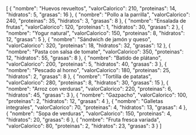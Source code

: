 [
  {
    "nombre": "Huevos revueltos",
    "valorCalorico": 210,
    "proteinas": 14,
    "hidratos": 5,
    "grasas": 16
  },
  {
    "nombre": "Pollo a la parrilla",
    "valorCalorico": 240,
    "proteinas": 35,
    "hidratos": 3,
    "grasas": 8
  },
  {
    "nombre": "Ensalada de frutas",
    "valorCalorico": 120,
    "proteinas": 1,
    "hidratos": 30,
    "grasas": 2
  },
  {
    "nombre": "Yogur natural",
    "valorCalorico": 150,
    "proteinas": 8,
    "hidratos": 12,
    "grasas": 5
  },
  {
    "nombre": "Sándwich de jamón y queso",
    "valorCalorico": 320,
    "proteinas": 18,
    "hidratos": 32,
    "grasas": 12
  },
  {
    "nombre": "Pasta con salsa de tomate",
    "valorCalorico": 350,
    "proteinas": 12,
    "hidratos": 55,
    "grasas": 8
  },
  {
    "nombre": "Batido de plátano",
    "valorCalorico": 200,
    "proteinas": 5,
    "hidratos": 40,
    "grasas": 3
  },
  {
    "nombre": "Pescado al horno",
    "valorCalorico": 180,
    "proteinas": 25,
    "hidratos": 2,
    "grasas": 8
  },
  {
    "nombre": "Tortilla de patatas",
    "valorCalorico": 280,
    "proteinas": 8,
    "hidratos": 30,
    "grasas": 15
  },
  {
    "nombre": "Arroz con verduras",
    "valorCalorico": 220,
    "proteinas": 6,
    "hidratos": 45,
    "grasas": 3
  },
  {
    "nombre": "Gazpacho",
    "valorCalorico": 100,
    "proteinas": 2,
    "hidratos": 12,
    "grasas": 4
  },
  {
    "nombre": "Galletas integrales",
    "valorCalorico": 70,
    "proteinas": 4,
    "hidratos": 13,
    "grasas": 4
  },
  {
    "nombre": "Sopa de verduras",
    "valorCalorico": 150,
    "proteinas": 4,
    "hidratos": 20,
    "grasas": 6
  },
  {
    "nombre": "Fruta fresca variada",
    "valorCalorico": 80,
    "proteinas": 2,
    "hidratos": 23,
    "grasas": 3
  }
]
